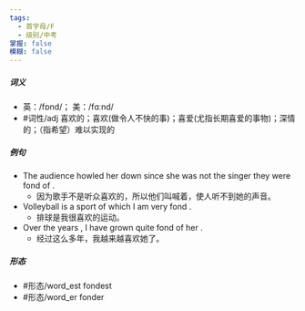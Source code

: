 ```yaml
---
tags:
  - 首字母/F
  - 级别/中考
掌握: false
模糊: false
---
```

##### 词义
- 英：/fɒnd/； 美：/fɑːnd/
- #词性/adj  喜欢的；喜欢(做令人不快的事)；喜爱(尤指长期喜爱的事物)；深情的；（指希望）难以实现的
##### 例句
- The audience howled her down since she was not the singer they were fond of .
	- 因为歌手不是听众喜欢的，所以他们叫喊着，使人听不到她的声音。
- Volleyball is a sport of which I am very fond .
	- 排球是我很喜欢的运动。
- Over the years , I have grown quite fond of her .
	- 经过这么多年，我越来越喜欢她了。
##### 形态
- #形态/word_est fondest
- #形态/word_er fonder
